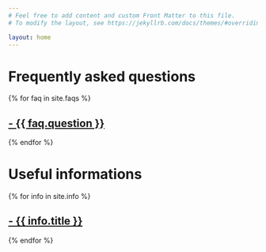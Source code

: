 ```yaml
---
# Feel free to add content and custom Front Matter to this file.
# To modify the layout, see https://jekyllrb.com/docs/themes/#overriding-theme-defaults

layout: home
---
```

<h1>Frequently asked questions</h1>
{% for faq in site.faqs %}
  <h2><a href="{{ faq.url }}">- {{ faq.question }}</a></h2>
{% endfor %}

<h1>Useful informations</h1>
{% for info in site.info %}
  <h2><a href="{{ info.url }}">- {{ info.title }}</a></h2>
{% endfor %}